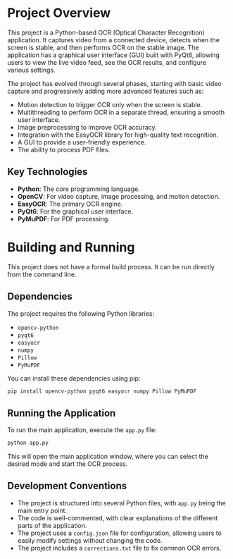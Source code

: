 # Project Overview

This project is a Python-based OCR (Optical Character Recognition) application. It captures video from a connected device, detects when the screen is stable, and then performs OCR on the stable image. The application has a graphical user interface (GUI) built with PyQt6, allowing users to view the live video feed, see the OCR results, and configure various settings.

The project has evolved through several phases, starting with basic video capture and progressively adding more advanced features such as:

*   Motion detection to trigger OCR only when the screen is stable.
*   Multithreading to perform OCR in a separate thread, ensuring a smooth user interface.
*   Image preprocessing to improve OCR accuracy.
*   Integration with the EasyOCR library for high-quality text recognition.
*   A GUI to provide a user-friendly experience.
*   The ability to process PDF files.

## Key Technologies

*   **Python**: The core programming language.
*   **OpenCV**: For video capture, image processing, and motion detection.
*   **EasyOCR**: The primary OCR engine.
*   **PyQt6**: For the graphical user interface.
*   **PyMuPDF**: For PDF processing.

# Building and Running

This project does not have a formal build process. It can be run directly from the command line.

## Dependencies

The project requires the following Python libraries:

*   `opencv-python`
*   `pyqt6`
*   `easyocr`
*   `numpy`
*   `Pillow`
*   `PyMuPDF`

You can install these dependencies using pip:

```bash
pip install opencv-python pyqt6 easyocr numpy Pillow PyMuPDF
```

## Running the Application

To run the main application, execute the `app.py` file:

```bash
python app.py
```

This will open the main application window, where you can select the desired mode and start the OCR process.

## Development Conventions

*   The project is structured into several Python files, with `app.py` being the main entry point.
*   The code is well-commented, with clear explanations of the different parts of the application.
*   The project uses a `config.json` file for configuration, allowing users to easily modify settings without changing the code.
*   The project includes a `corrections.txt` file to fix common OCR errors.
